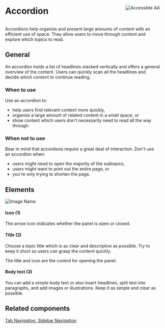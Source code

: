 <div style="display: inline-flex; align-items: center; justify-content: space-between; width: 100%;">
    <h1>Accordion</h1>
    <img src="assets/aa.png" alt="Accessible AA" />
</div>

Accordions help organize and present large amounts of content with an efficient use of space. They allow users to move through content and explore which topics to read.

## General

An accordion holds a list of headlines stacked vertically and offers a general overview of the content. Users can quickly scan all the headlines and decide which content to continue reading.

### When to use

Use an accordion to:

- help users find relevant content more quickly,
- organize a large amount of related content in a small space, or
- show content which users don't necessarily need to read all the way through.

### When not to use

Bear in mind that accordions require a great deal of interaction. Don't use an accordion when:

- users might need to open the majority of the subtopics,
- users might want to print out the entire page, or
- you're only trying to shorten the page.

## Elements

![Image Name](assets/3_components/accordion/accordion.png)

#### Icon (1)

The arrow icon indicates whether the panel is open or closed.

#### Title (2)

Choose a topic title which is as clear and descriptive as possible. Try to keep it short so users can grasp the content quickly.

The title and icon are the control for opening the panel.

#### Body text (3)

You can add a simple body text or also insert headlines, split text into paragraphs, and add images or illustrations. Keep it as simple and clear as possible.

## Related components

<a href="?path=/usage/components-tab-navigation--text-icon">Tab Navigation, </a>
<a href="?path=/usage/components-sidebar-navigation--standard">Sidebar Navigation</a>
